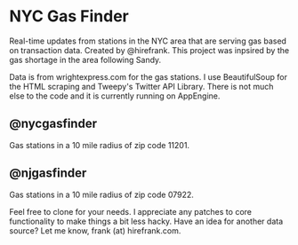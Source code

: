 NYC Gas Finder
============

Real-time updates from stations in the NYC area that are serving gas based on transaction data. Created by @hirefrank. This project was inpsired by the gas shortage in the area following Sandy.

Data is from wrightexpress.com for the gas stations. I use BeautifulSoup for the HTML scraping and Tweepy's Twitter API Library. There is not much else to the code and it is currently running on AppEngine. 

@nycgasfinder
-------------
Gas stations in a 10 mile radius of zip code 11201. 

@njgasfinder
-------------
Gas stations in a 10 mile radius of zip code 07922. 

Feel free to clone for your needs. I appreciate any patches to core functionality to make things a bit less hacky. Have an idea for another data source? Let me know, frank (at) hirefrank.com.
